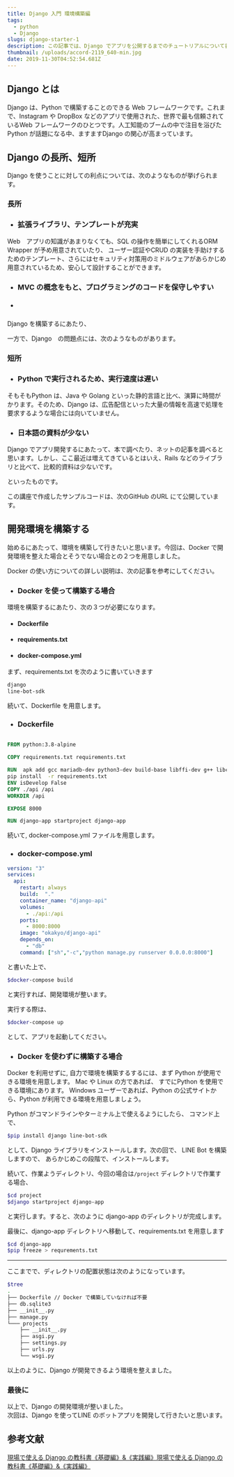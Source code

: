 ```yaml
---
title: Django 入門 環境構築編
tags:
  - python
  - Django
slugs: django-starter-1
description: この記事では、Django でアプリを公開するまでのチュートリアルについて書いて行きたいと思います。
thumbnail: /uploads/accord-2119_640-min.jpg
date: 2019-11-30T04:52:54.681Z
---
```

## Django とは
Django は、Python で構築することのできる Web フレームワークです。これまで、Instagram や DropBox などのアプリで使用された、世界で最も信頼されているWeb フレームワークのひとつです。人工知能のブームの中で注目を浴びたPython が話題になる中、ますますDjango の関心が高まっています。

## Django の長所、短所
Django を使うことに対しての利点については、次のようなものが挙げられます。

### 長所

- ### 拡張ライブラリ、テンプレートが充実  
Web　アプリの知識があまりなくても、SQL の操作を簡単にしてくれるORM Wrapper が予め用意されていたり、
ユーザー認証やCRUD の実装を手助けするためのテンプレート、さらにはセキュリティ対策用のミドルウェアがあらかじめ用意されているため、安心して設計することができます。
- ### MVC の概念をもと、プログラミングのコードを保守しやすい

- ### 
Django を構築するにあたり、

一方で、Django　の問題点には、次のようなものがあります。

### 短所
- ### Python で実行されるため、実行速度は遅い  
そもそもPython は、Java や Golang といった静的言語と比べ、演算に時間がかります。そのため、Django は、広告配信といった大量の情報を高速で処理を要求するような場合には向いていません。 
- ### 日本語の資料が少ない  
Django でアプリ開発するにあたって、本で調べたり、ネットの記事を調べると思います。しかし、ここ最近は増えてきているとはいえ、Rails などのライブラリと比べて、比較的資料は少ないです。

といったものです。

この講座で作成したサンプルコードは、次のGitHub のURL にて公開しています。


## 開発環境を構築する
始めるにあたって、環境を構築して行きたいと思います。今回は、Docker で開発環境を整えた場合とそうでない場合との２つを用意しました。

Docker の使い方についての詳しい説明は、次の記事を参考にしてください。

- ### Docker を使って構築する場合

環境を構築するにあたり、次の３つが必要になります。
- #### Dockerfile
- #### requirements.txt
- #### docker-compose.yml

まず、requirements.txt を次のように書いていきます

```txt
django
line-bot-sdk
```

続いて、Dockerfile を用意します。

- ### Dockerfile 
```Dockerfile

FROM python:3.8-alpine

COPY requirements.txt requirements.txt

RUN  apk add gcc mariadb-dev python3-dev build-base libffi-dev g++ libc-dev linux-headers &&\
pip install  -r requirements.txt
ENV isDevelop False
COPY ./api /api
WORKDIR /api

EXPOSE 8000

RUN django-app startproject django-app 
```

続いて, docker-compose.yml ファイルを用意します。
- ### docker-compose.yml

```yaml
version: "3"
services: 
  api: 
    restart: always
    build:  "."
    container_name: "django-api"
    volumes: 
      - ./api:/api
    ports: 
      - 8000:8000
    image: "okakyo/django-api"
    depends_on: 
      - "db"
    command: ["sh","-c","python manage.py runserver 0.0.0.0:8000"]
```
と書いた上で、

```bash
$docker-compose build 
```
と実行すれば、開発環境が整います。

実行する際は、
```bash
$docker-compose up 
```
として、アプリを起動してください。

- ### Docker を使わずに構築する場合

Docker を利用せずに, 自力で環境を構築するするには、まず Python が使用できる環境を用意します。
Mac や Linux の方であれば、 すでにPython を使用できる環境にあります。
Windows ユーザーであれば、Python の公式サイトから、Python が利用できる環境を用意しましょう。

Python がコマンドラインやターミナル上で使えるようにしたら、 コマンド上で、

```bash
$pip install django line-bot-sdk
```

として、Django ライブラリをインストールします。次の回で、 LINE Bot を構築しますので、
あらかじめこの段階で、インストールします。

続いて、作業ようディレクトリ、今回の場合は`/project` ディレクトリで作業する場合、

```bash
$cd project
$django startproject django-app
``` 
と実行します。すると、次のように django-app のディレクトリが完成します。


最後に、django-app ディレクトリへ移動して、requirements.txt を用意します

```bash
$cd django-app
$pip freeze > requrements.txt
```

---
ここまでで、ディレクトリの配置状態は次のようになっています。


```bash
$tree 
.
├── Dockerfile // Docker で構築していなければ不要
├── db.sqlite3
├── __init__.py 
├── manage.py
└─── projects
    ├── __init__.py
    ├── asgi.py
    ├── settings.py
    ├── urls.py
    └── wsgi.py

```
以上のように、Django が開発できるよう環境を整えました。

### 最後に
以上で、Django の開発環境が整いました。  
次回は、Django を使ってLINE のボットアプリを開発して行きたいと思います。

## 参考文献
[現場で使える Django の教科書《基礎編》&《実践編》現場で使える Django の教科書《基礎編》&《実践編》](https://booth.pm/ja/items/1059917https://booth.pm/ja/items/1059917)
[]()
